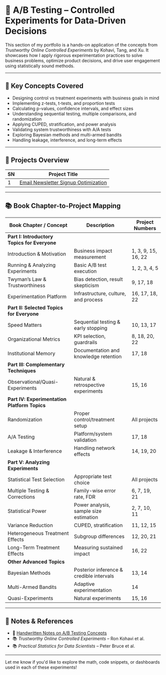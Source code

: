 # 🎯 A/B Testing – Controlled Experiments for Data-Driven Decisions

This section of my portfolio is a hands-on application of the concepts from *Trustworthy Online Controlled Experiments* by Kohavi, Tang, and Xu. It showcases how I apply rigorous experimentation practices to solve business problems, optimize product decisions, and drive user engagement using statistically sound methods.

---

## 🧪 Key Concepts Covered

- Designing control vs treatment experiments with business goals in mind
- Implementing z-tests, t-tests, and proportion tests
- Calculating p-values, confidence intervals, and effect sizes
- Understanding sequential testing, multiple comparisons, and randomization
- Applying CUPED, stratification, and power analysis
- Validating system trustworthiness with A/A tests
- Exploring Bayesian methods and multi-armed bandits
- Handling leakage, interference, and long-term effects

---

## 📁 Projects Overview

| SN | Project Title                                                                 |
|----|--------------------------------------------------------------------------------|
| 1  | [ Email Newsletter Signup Optimization](https://github.com/DhawaDG/Email-Newsletter-Signup-Optimization)                          |


---

## 📚 Book Chapter-to-Project Mapping

| Book Chapter / Concept                          | Description                                      | Project Numbers           |
|--------------------------------------------------|--------------------------------------------------|---------------------------|
| **Part I: Introductory Topics for Everyone**     |                                                  |                           |
| Introduction & Motivation                        | Business impact measurement                      | 1, 3, 9, 15, 16, 22       |
| Running & Analyzing Experiments                  | Basic A/B test execution                         | 1, 2, 3, 4, 5             |
| Twyman’s Law & Trustworthiness                   | Bias detection, result skepticism                | 9, 17, 18                 |
| Experimentation Platform                         | Infrastructure, culture, and process             | 16, 17, 18, 22            |
| **Part II: Selected Topics for Everyone**        |                                                  |                           |
| Speed Matters                                     | Sequential testing & early stopping              | 10, 13, 17                |
| Organizational Metrics                           | KPI selection, guardrails                        | 8, 18, 20, 22             |
| Institutional Memory                             | Documentation and knowledge retention            | 17, 18                    |
| **Part III: Complementary Techniques**           |                                                  |                           |
| Observational/Quasi-Experiments                  | Natural & retrospective experiments              | 15, 16                    |
| **Part IV: Experimentation Platform Topics**     |                                                  |                           |
| Randomization                                     | Proper control/treatment setup                   | All projects              |
| A/A Testing                                       | Platform/system validation                       | 17, 18                    |
| Leakage & Interference                           | Handling network effects                         | 14, 19, 20                |
| **Part V: Analyzing Experiments**                |                                                  |                           |
| Statistical Test Selection                        | Appropriate test choice                          | All projects              |
| Multiple Testing & Corrections                   | Family-wise error rate, FDR                      | 6, 7, 19, 21              |
| Statistical Power                                | Power analysis, sample size estimation           | 2, 7, 10, 11              |
| Variance Reduction                               | CUPED, stratification                            | 11, 12, 15                |
| Heterogeneous Treatment Effects                  | Subgroup differences                             | 12, 20, 21                |
| Long-Term Treatment Effects                      | Measuring sustained impact                       | 16, 22                    |
| **Other Advanced Topics**                        |                                                  |                           |
| Bayesian Methods                                 | Posterior inference & credible intervals         | 13, 14                    |
| Multi-Armed Bandits                              | Adaptive experimentation                         | 14                        |
| Quasi-Experiments                                | Natural experiments                              | 15, 16                    |

---

## 📓 Notes & References

- 📄 [Handwritten Notes on A/B Testing Concepts](#)
- 📚 *Trustworthy Online Controlled Experiments* – Ron Kohavi et al.
- 📚 *Practical Statistics for Data Scientists* – Peter Bruce et al.

---

Let me know if you'd like to explore the math, code snippets, or dashboards used in each of these experiments!

